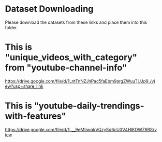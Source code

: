 # Dataset Downloading
Please download the datasets from these links and place them into this folder.

# This is "unique_videos_with_category" from "youtube-channel-info"
https://drive.google.com/file/d/1LntTnNZJhPac5faEbm9prgZWuuTUJp9_/view?usp=share_link

# This is "youtube-daily-trendings-with-features"
https://drive.google.com/file/d/1L__9eMIbnqkVQzySd6cU0V4HIKDWZ9RS/view